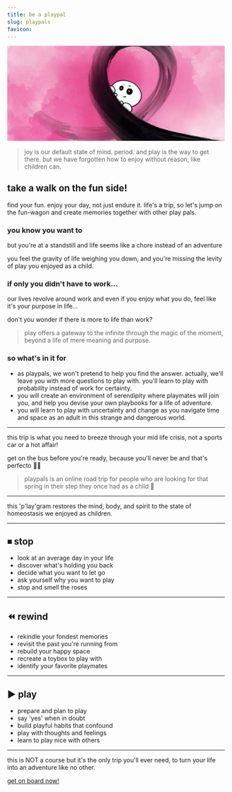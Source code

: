 ```yaml
---
title: be a playpal
slug: playpals
favicon: 
---
```


![assets/images/playpen.jpeg](assets/images/playpen.jpg)

> joy is our default state of mind. period. and play is the way to get there. but we have forgotten how to enjoy without reason, like children can.

## take a walk on the fun side!
find your fun. enjoy your day, not just endure it. life's a trip, so let's jump on the fun-wagon and create memories together with other play pals.

### you know you want to
but you're at a standstill and life seems like a chore instead of an adventure

you feel the gravity of life weighing you down, and you're missing the levity of play you enjoyed as a child.

### if only you didn't have to work...
our lives revolve around work and even if you enjoy what you do, feel like it's your purpose in life...

don't you wonder if there is more to life than work?

> play offers a gateway to the infinite through the magic of the moment, beyond a life of mere meaning and purpose.

### so what's in it for
- as playpals, we won't pretend to help you find the answer. actually, we'll leave you with more questions to play with. you'll learn to play with probability instead of work for certainty.
- you will create an environment of serendipity where playmates will join you, and help you devise your own playbooks for a life of adventure. 
- you will learn to play with uncertainty and change as you navigate time and space as an adult in this strange and dangerous world.

---
this trip is what you need to breeze through your mid life crisis, not a sports car or a hot affair!

get on the bus before you're ready, because you'll never be and that's perfecto 🤌🏽

> playpals is an online road trip for people who are looking for that spring in their step they once had as a child 🥳

---
this 'p'lay'gram restores the mind, body, and spirit to the state of homeostasis we enjoyed as children.

---
## ⏹ stop

- look at an average day in your life
- discover what's holding you back
- decide what you want to let go
- ask yourself why you want to play
- stop and smell the roses

---
## ⏪ rewind

- rekindle your fondest memories
- revisit the past you're running from
- rebuild your happy space
- recreate a toybox to play with
- identify your favorite playmates

---
## ▶️ play

- prepare and plan to play
- say 'yes' when in doubt
- build playful habits that confound
- play with thoughts and feelings
- learn to play nice with others

---
this is NOT a course but it's the only trip you'll ever need, to turn your life into an adventure like no other. 

[get on board now!](https://reddy2go.com/playpals)